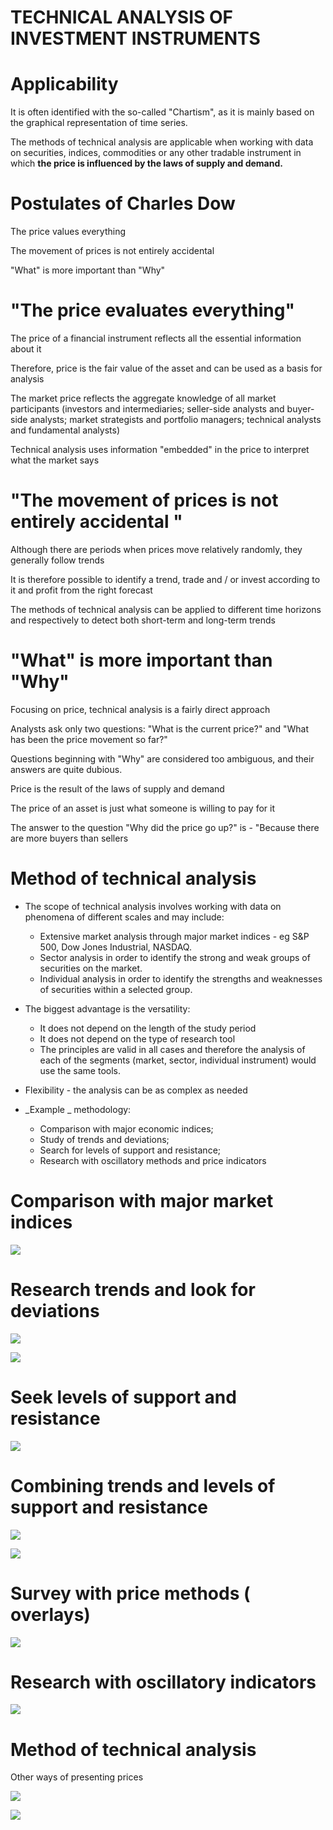 # TECHNICAL ANALYSIS OF INVESTMENT INSTRUMENTS

# 

# Applicability

It is often identified with the so\-called "Chartism"\, as it is mainly based on the graphical representation of time series\.

The methods of technical analysis are applicable when working with data on securities\, indices\, commodities or any other tradable instrument in which  __the price is influenced by the laws of supply and demand\.__

# Postulates of Charles Dow

The price values everything

The movement of prices is not entirely accidental

"What" is more important than "Why"

# "The price evaluates everything"

The price of a financial instrument reflects all the essential information about it

Therefore\, price is the fair value of the asset and can be used as a basis for analysis

The market price reflects the aggregate knowledge of all market participants \(investors and intermediaries; seller\-side analysts and buyer\-side analysts; market strategists and portfolio managers; technical analysts and fundamental analysts\)

Technical analysis uses information "embedded" in the price to interpret what the market says

# "The movement of prices is not entirely accidental "

Although there are periods when prices move relatively randomly\, they generally follow trends

It is therefore possible to identify a trend\, trade and / or invest according to it and profit from the right forecast

The methods of technical analysis can be applied to different time horizons and respectively to detect both short\-term and long\-term trends

# "What" is more important than "Why"

Focusing on price\, technical analysis is a fairly direct approach

Analysts ask only two questions: "What is the current price?" and "What has been the price movement so far?"

Questions beginning with "Why" are considered too ambiguous\, and their answers are quite dubious\.

Price is the result of the laws of supply and demand

The price of an asset is just what someone is willing to pay for it

The answer to the question "Why did the price go up?" is \- "Because there are more buyers than sellers

# Method of technical analysis

* The scope of technical analysis involves working with data on phenomena of different scales and may include:
  * Extensive market analysis through major market indices \- eg S&P 500\, Dow Jones Industrial\, NASDAQ\.
  * Sector analysis in order to identify the strong and weak groups of securities on the market\.
  * Individual analysis in order to identify the strengths and weaknesses of securities within a selected group\.
* The biggest advantage is the versatility:
  * It does not depend on the length of the study period
  * It does not depend on the type of research tool
  * The principles are valid in all cases and therefore the analysis of each of the segments \(market\, sector\, individual instrument\) would use the same tools\.

* Flexibility \- the analysis can be as complex as needed
* _Example _ methodology:
  * Comparison with major economic indices;
  * Study of trends and deviations;
  * Search for levels of support and resistance;
  * Research with oscillatory methods and price indicators

# Comparison with major market indices

![](img/Technical_analysis_en0.png)

# Research trends and look for deviations

![](img/Technical_analysis_en1.png)

![](img/Technical_analysis_en2.png)

# Seek levels of support and resistance

![](img/Technical_analysis_en3.png)

# Combining trends and levels of support and resistance

![](img/Technical_analysis_en4.png)

![](img/Technical_analysis_en5.png)

# Survey with price methods ( overlays)

![](img/Technical_analysis_en6.png)

# Research with oscillatory indicators

![](img/Technical_analysis_en7.png)

# Method of technical analysis

Other ways of presenting prices

![](img/Technical_analysis_en8.png)

![](img/Technical_analysis_en9.png)

